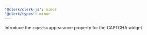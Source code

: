 ```yaml
---
'@clerk/clerk-js': minor
'@clerk/types': minor
---
```


Introduce the `captcha` appearance property for the CAPTCHA widget

